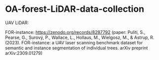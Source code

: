 # OA-forest-LiDAR-data-collection

UAV LiDAR:

FOR-instance: https://zenodo.org/records/8287792 (paper: Puliti, S., Pearse, G., Surový, P., Wallace, L., Hollaus, M., Wielgosz, M., & Astrup, R. (2023). FOR-instance: a UAV laser scanning benchmark dataset for semantic and instance segmentation of individual trees. arXiv preprint arXiv:2309.01279)

